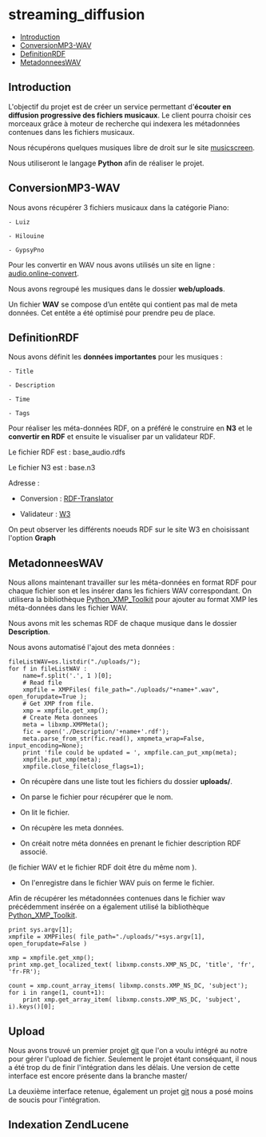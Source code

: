 streaming_diffusion
===

- [Introduction](#introduction)
- [ConversionMP3-WAV](#conversionmp3-wav)
- [DefinitionRDF](#definitionrdf)
- [MetadonneesWAV](#metadonneeswav)

## Introduction

L'objectif du projet est de créer un service permettant d'**écouter en diffusion progressive des fichiers musicaux**. Le client pourra choisir ces morceaux grâce à moteur de recherche qui indexera les métadonnées contenues dans les fichiers musicaux.

Nous récupérons quelques musiques libre de droit sur le site [musicscreen](http://www.musicscreen.be).

Nous utiliseront le langage **Python** afin de réaliser le projet.

## ConversionMP3-WAV

Nous avons récupérer 3 fichiers musicaux dans la catégorie Piano: 

	- Luiz

	- Hilouine

	- GypsyPno 

Pour les convertir en WAV nous avons utilisés un site en ligne : [audio.online-convert](http://audio.online-convert.com/fr/convertir-en-wav).

Nous avons regroupé les musiques dans le dossier **web/uploads**.

Un fichier **WAV** se compose d’un entête qui contient pas mal de meta données. Cet entête a été optimisé pour prendre peu de place.

## DefinitionRDF

Nous avons définit les **données importantes** pour les musiques : 
	
	- Title

	- Description

	- Time

	- Tags

Pour réaliser les méta-données RDF, on a préféré le construire en **N3** et le **convertir en RDF** et ensuite le visualiser par un validateur RDF.

Le fichier RDF est : base_audio.rdfs

Le fichier N3 est : base.n3

Adresse : 
	
- Conversion : [RDF-Translator](http://rdf-translator.appspot.com/)

- Validateur : [W3](http://www.w3.org/RDF/Validator/)

On peut observer les différents noeuds RDF sur le site W3 en choisissant l'option **Graph** 

## MetadonneesWAV

Nous allons maintenant travailler sur les méta-données en format RDF pour chaque fichier son et les insérer dans les fichiers WAV correspondant.
On utilisera la bibliothèque [Python_XMP_Toolkit](https://code.google.com/p/python-xmp-toolkit/) pour ajouter au format XMP les méta-données dans les fichier WAV.

Nous avons mit les schemas RDF de chaque musique dans le dossier **Description**.

Nous avons automatisé l'ajout des meta données :

```
fileListWAV=os.listdir("./uploads/");
for f in fileListWAV :
	name=f.split('.', 1 )[0];
	# Read file
	xmpfile = XMPFiles( file_path="./uploads/"+name+".wav", open_forupdate=True );
	# Get XMP from file.
	xmp = xmpfile.get_xmp();
	# Create Meta donnees
	meta = libxmp.XMPMeta();
	fic = open('./Description/'+name+'.rdf');
	meta.parse_from_str(fic.read(), xmpmeta_wrap=False, input_encoding=None);
	print 'file could be updated = ', xmpfile.can_put_xmp(meta);
	xmpfile.put_xmp(meta);
	xmpfile.close_file(close_flags=1);
```

- On récupère dans une liste tout les fichiers du dossier **uploads/**.

- On parse le fichier pour récupérer que le nom.

- On lit le fichier.

- On récupère les meta données.

- On créait notre méta données en prenant le fichier description RDF associé.

(le fichier WAV et le fichier RDF doit être du même nom ).

- On l'enregistre dans le fichier WAV puis on ferme le fichier.


Afin de récupérer les métadonnées contenues dans le fichier wav précédemment insérée on a également utilisé la bibliothèque [Python_XMP_Toolkit](https://code.google.com/p/python-xmp-toolkit/).

```
print sys.argv[1];
xmpfile = XMPFiles( file_path="./uploads/"+sys.argv[1], open_forupdate=False )

xmp = xmpfile.get_xmp();
print xmp.get_localized_text( libxmp.consts.XMP_NS_DC, 'title', 'fr', 'fr-FR');

count = xmp.count_array_items( libxmp.consts.XMP_NS_DC, 'subject');
for i in range(1, count+1):
	print xmp.get_array_item( libxmp.consts.XMP_NS_DC, 'subject', i).keys()[0];
```

## Upload

Nous avons trouvé un premier projet [git](https://github.com/blueimp/jQuery-File-Upload/wiki/Setup) que l'on a voulu intégré au notre pour gérer l'upload de fichier. Seulement le projet étant conséquant, il nous a été trop du de finir l'intégration dans les délais. Une version de cette interface est encore présente dans la branche master/

La deuxième interface retenue, également un projet [git](https://github.com/nervgh/angular-file-upload) nous a posé moins de soucis pour l'intégration.

## Indexation ZendLucene


